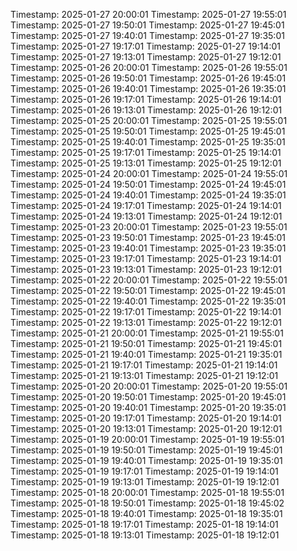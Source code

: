Timestamp: 2025-01-27 20:00:01
Timestamp: 2025-01-27 19:55:01
Timestamp: 2025-01-27 19:50:01
Timestamp: 2025-01-27 19:45:01
Timestamp: 2025-01-27 19:40:01
Timestamp: 2025-01-27 19:35:01
Timestamp: 2025-01-27 19:17:01
Timestamp: 2025-01-27 19:14:01
Timestamp: 2025-01-27 19:13:01
Timestamp: 2025-01-27 19:12:01
Timestamp: 2025-01-26 20:00:01
Timestamp: 2025-01-26 19:55:01
Timestamp: 2025-01-26 19:50:01
Timestamp: 2025-01-26 19:45:01
Timestamp: 2025-01-26 19:40:01
Timestamp: 2025-01-26 19:35:01
Timestamp: 2025-01-26 19:17:01
Timestamp: 2025-01-26 19:14:01
Timestamp: 2025-01-26 19:13:01
Timestamp: 2025-01-26 19:12:01
Timestamp: 2025-01-25 20:00:01
Timestamp: 2025-01-25 19:55:01
Timestamp: 2025-01-25 19:50:01
Timestamp: 2025-01-25 19:45:01
Timestamp: 2025-01-25 19:40:01
Timestamp: 2025-01-25 19:35:01
Timestamp: 2025-01-25 19:17:01
Timestamp: 2025-01-25 19:14:01
Timestamp: 2025-01-25 19:13:01
Timestamp: 2025-01-25 19:12:01
Timestamp: 2025-01-24 20:00:01
Timestamp: 2025-01-24 19:55:01
Timestamp: 2025-01-24 19:50:01
Timestamp: 2025-01-24 19:45:01
Timestamp: 2025-01-24 19:40:01
Timestamp: 2025-01-24 19:35:01
Timestamp: 2025-01-24 19:17:01
Timestamp: 2025-01-24 19:14:01
Timestamp: 2025-01-24 19:13:01
Timestamp: 2025-01-24 19:12:01
Timestamp: 2025-01-23 20:00:01
Timestamp: 2025-01-23 19:55:01
Timestamp: 2025-01-23 19:50:01
Timestamp: 2025-01-23 19:45:01
Timestamp: 2025-01-23 19:40:01
Timestamp: 2025-01-23 19:35:01
Timestamp: 2025-01-23 19:17:01
Timestamp: 2025-01-23 19:14:01
Timestamp: 2025-01-23 19:13:01
Timestamp: 2025-01-23 19:12:01
Timestamp: 2025-01-22 20:00:01
Timestamp: 2025-01-22 19:55:01
Timestamp: 2025-01-22 19:50:01
Timestamp: 2025-01-22 19:45:01
Timestamp: 2025-01-22 19:40:01
Timestamp: 2025-01-22 19:35:01
Timestamp: 2025-01-22 19:17:01
Timestamp: 2025-01-22 19:14:01
Timestamp: 2025-01-22 19:13:01
Timestamp: 2025-01-22 19:12:01
Timestamp: 2025-01-21 20:00:01
Timestamp: 2025-01-21 19:55:01
Timestamp: 2025-01-21 19:50:01
Timestamp: 2025-01-21 19:45:01
Timestamp: 2025-01-21 19:40:01
Timestamp: 2025-01-21 19:35:01
Timestamp: 2025-01-21 19:17:01
Timestamp: 2025-01-21 19:14:01
Timestamp: 2025-01-21 19:13:01
Timestamp: 2025-01-21 19:12:01
Timestamp: 2025-01-20 20:00:01
Timestamp: 2025-01-20 19:55:01
Timestamp: 2025-01-20 19:50:01
Timestamp: 2025-01-20 19:45:01
Timestamp: 2025-01-20 19:40:01
Timestamp: 2025-01-20 19:35:01
Timestamp: 2025-01-20 19:17:01
Timestamp: 2025-01-20 19:14:01
Timestamp: 2025-01-20 19:13:01
Timestamp: 2025-01-20 19:12:01
Timestamp: 2025-01-19 20:00:01
Timestamp: 2025-01-19 19:55:01
Timestamp: 2025-01-19 19:50:01
Timestamp: 2025-01-19 19:45:01
Timestamp: 2025-01-19 19:40:01
Timestamp: 2025-01-19 19:35:01
Timestamp: 2025-01-19 19:17:01
Timestamp: 2025-01-19 19:14:01
Timestamp: 2025-01-19 19:13:01
Timestamp: 2025-01-19 19:12:01
Timestamp: 2025-01-18 20:00:01
Timestamp: 2025-01-18 19:55:01
Timestamp: 2025-01-18 19:50:01
Timestamp: 2025-01-18 19:45:02
Timestamp: 2025-01-18 19:40:01
Timestamp: 2025-01-18 19:35:01
Timestamp: 2025-01-18 19:17:01
Timestamp: 2025-01-18 19:14:01
Timestamp: 2025-01-18 19:13:01
Timestamp: 2025-01-18 19:12:01
